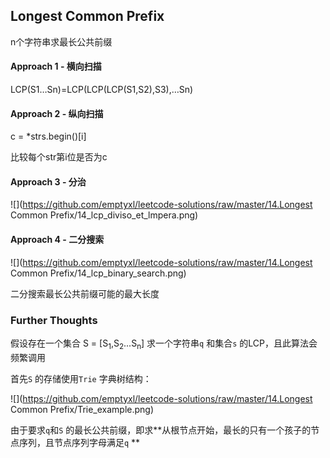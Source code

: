 ## Longest Common Prefix

n个字符串求最长公共前缀

#### Approach 1 - 横向扫描

LCP(S1…Sn)=LCP(LCP(LCP(S1,S2),S3),…Sn)

#### Approach 2 - 纵向扫描

c = *strs.begin()[i]

比较每个str第i位是否为c

#### Approach 3 - 分治

![](https://github.com/emptyxl/leetcode-solutions/raw/master/14.Longest Common Prefix/14_lcp_diviso_et_lmpera.png)

#### Approach 4 - 二分搜索

![](https://github.com/emptyxl/leetcode-solutions/raw/master/14.Longest Common Prefix/14_lcp_binary_search.png)

二分搜索最长公共前缀可能的最大长度

### Further Thoughts

假设存在一个集合 S = [S<sub>1</sub>,S<sub>2</sub>...S<sub>n</sub>]  求一个字符串`q` 和集合`s` 的LCP，且此算法会频繁调用

首先`S` 的存储使用`Trie` 字典树结构：

![](https://github.com/emptyxl/leetcode-solutions/raw/master/14.Longest Common Prefix/Trie_example.png)

由于要求`q`和`S` 的最长公共前缀，即求**从根节点开始，最长的只有一个孩子的节点序列，且节点序列字母满足`q` ** 